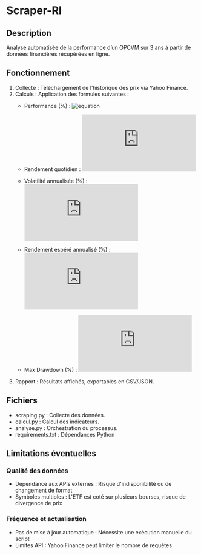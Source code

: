 # Scraper-RI

## Description
Analyse automatisée de la performance d’un OPCVM sur 3 ans à partir de données financières récupérées en ligne.

## Fonctionnement
1. Collecte : Téléchargement de l’historique des prix via Yahoo Finance.
2. Calculs : Application des formules suivantes :
   - Performance (%) : ![equation](https://latex.codecogs.com/svg.latex?\text{Perf}%20=%20\frac{\text{Prix%20final}%20-%20\text{Prix%20initial}}{\text{Prix%20initial}}%20\times%20100)

   - Rendement quotidien : ![equation](https://latex.codecogs.com/svg.latex?r_t%20=%20%5Cfrac%7BP_t%7D%7BP_%7Bt-1%7D%7D%20-%201)
   - Volatilité annualisée (%) : ![equation](https://latex.codecogs.com/svg.latex?%5Csigma_%7Bann%7D%20=%20%5Ctext%7B%C3%89cart-type%7D(r)%20%5Ctimes%20%5Csqrt%7B252%7D%20%5Ctimes%20100)
   - Rendement espéré annualisé (%) : ![equation](https://latex.codecogs.com/svg.latex?%5Cmu_%7Bann%7D%20=%20%5Ctext%7BMoyenne%7D(r)%20%5Ctimes%20252%20%5Ctimes%20100)
   - Max Drawdown (%) : ![equation](https://latex.codecogs.com/svg.latex?%5Cmax%5Cleft(%5Cfrac%7B%5Ctext%7BCreux%7D%20-%20%5Ctext%7BPic%7D%7D%7B%5Ctext%7BPic%7D%7D%5Cright)%20%5Ctimes%20100)
3. Rapport : Résultats affichés, exportables en CSV/JSON.
## Fichiers
- scraping.py : Collecte des données.
- calcul.py : Calcul des indicateurs.
- analyse.py : Orchestration du processus.
- requirements.txt : Dépendances Python

## Limitations éventuelles
### Qualité des données
- Dépendance aux APIs externes : Risque d'indisponibilité ou de changement de format
- Symboles multiples : L'ETF est coté sur plusieurs bourses, risque de divergence de prix

### Fréquence et actualisation
- Pas de mise à jour automatique : Nécessite une exécution manuelle du script
- Limites API : Yahoo Finance peut limiter le nombre de requêtes



